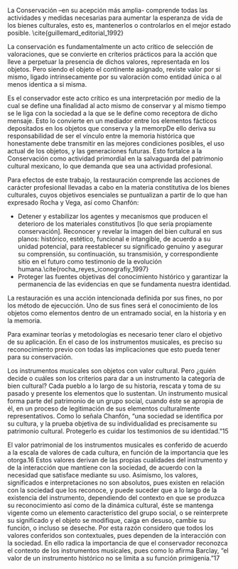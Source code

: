 La Conservación –en su acepción más amplia- comprende todas las actividades y medidas necesarias para aumentar la esperanza de vida de los bienes culturales, esto es, mantenerlos o controlarlos en el mejor estado posible. \cite{guillemard_editorial_1992}

La conservación es fundamentalmente un acto crítico de selección de valoraciones, que se convierte en críterios prácticos para la acción que lleve a perpetuar la presencia de dichos valores, representada en los objetos. Pero siendo el objeto el continente asignado, reviste valor por si mismo, ligado intrinsecamente por su valoración como entidad única o al menos identica a si misma. 

Es el conservador este acto crítico es una interpretación por medio de la cual se define una finalidad al acto mismo de conservar y al mismo tiempo se le liga con la sociedad a la que se le define como receptora de dicho mensaje. Esto lo convierte en un mediador entre los elementos fácticos depositados en los objetos que conserva y la memorpDe ello deriva su responsabilidad de ser el vínculo entre la memoria histórica que honestamente debe transmitir en las mejores condiciones posibles, el uso actual de los objetos, y las generaciones futuras. Esto fortalce a la Conservación como actividad primordial en la salvaguarda del patrimonio cultural mexicano, lo que demanda que sea una actividad profesional.

Para efectos de este trabajo, la restauración comprende las acciones de carácter profesional llevadas a cabo en la materia constitutiva de los bienes culturales, cuyos objetivos esenciales se puntualizan a partir de lo que han expresado Rocha y Vega, así como Chanfón:

+ Detener y estabilizar los agentes y mecanismos que producen el deterioro de los materiales constitutivos [lo que sería propiamente conservación]. Reconocer y revelar la imagen del bien cultural en sus planos: histórico, estético, funcional e intangible, de acuerdo a su unidad potencial, para reestablecer su significado genuino y asegurar su comprensión, su continuación, su transmisión, y correspondiente sitio en el futuro como testimonio de la evolución humana.\cite{rocha_reyes_iconografiy_1997}
+ Proteger las fuentes objetivas del conocimiento histórico y garantizar la permanencia de las evidencias en que se fundamenta nuestra identidad.

La restauración es una acción intencionada definida por sus fines, no por los método de ejecucción. Uno de sus fines será el conocimiento de los objetos como elementos dentro de un entramado social, en la historia y en la memoria.

Para examinar teorías y metodologías es necesario tener claro el objetivo de su aplicación. En el caso de los instrumentos musicales, es preciso su reconocimiento previo con todas las implicaciones que esto pueda tener para su conservación.

Los instrumentos musicales son objetos con valor cultural. Pero ¿quién decide o cuáles son los criterios para dar a un instrumento la categoría de bien cultural? Cada pueblo a lo largo de su historia, rescata y toma de su pasado y presente los elementos que lo sustentan. Un instrumento musical forma parte del patrimonio de un grupo social, cuando éste se apropia de él, en un proceso de legitimación de sus elementos culturalmente representativos. Como lo señala Chanfón, “una sociedad se identifica por su cultura, y la prueba objetiva de su individualidad es precisamente su patrimonio cultural. Protegerlo es cuidar los testimonios de su identidad.”15

El valor patrimonial de los instrumentos musicales es conferido de acuerdo a la escala de valores de cada cultura, en función de la importancia que les otorga.16 Estos valores derivan de las propias cualidades del instrumento y de la interacción que mantiene con la sociedad, de acuerdo con la necesidad que satisface mediante su uso. Asimismo, los valores, significados e interpretaciones no son absolutos, pues existen en relación con la sociedad que los reconoce, y puede suceder que a lo largo de la existencia del instrumento, dependiendo del contexto en que se produzca su reconocimiento así como de la dinámica cultural, éste se mantenga vigente como un elemento característico del grupo social, o se reinterprete su significado y el objeto se modifique, caiga en desuso, cambie su función, o incluso se deseche. Por esta razón considero que todos los valores conferidos son contextuales, pues dependen de la interacción con la sociedad. En ello radica la importancia de que el conservador reconozca el contexto de los instrumentos musicales, pues como lo afirma Barclay, “el valor de un instrumento histórico no se limita a su función primigenia.”17